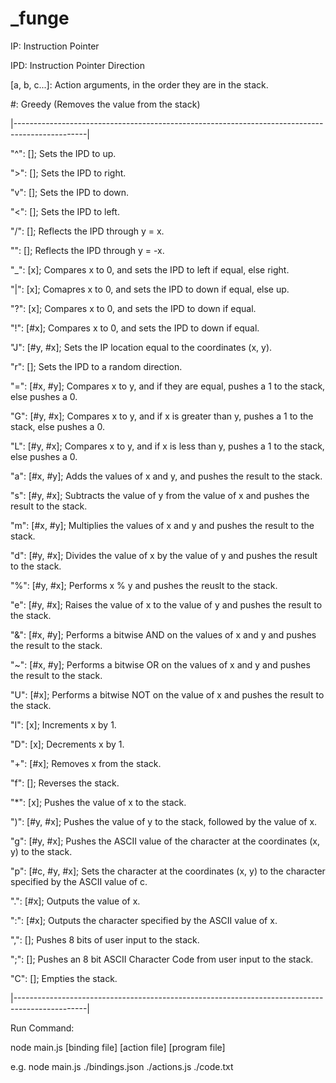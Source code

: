 # _funge

IP: Instruction Pointer

IPD: Instruction Pointer Direction

[a, b, c...]: Action arguments, in the order they are in the stack.

#: Greedy (Removes the value from the stack)

|------------------------------------------------------------------------------------------------|

"^": []; Sets the IPD to up.

">": []; Sets the IPD to right.

"v": []; Sets the IPD to down.

"<": []; Sets the IPD to left.

"/": []; Reflects the IPD through y = x.

"\": []; Reflects the IPD through y = -x.

"_": [x]; Compares x to 0, and sets the IPD to left if equal, else right.

"|": [x]; Comapres x to 0, and sets the IPD to down if equal, else up.

"?": [x]; Compares x to 0, and sets the IPD to down if equal.

"!": [#x]; Compares x to 0, and sets the IPD to down if equal.

"J": [#y, #x]; Sets the IP location equal to the coordinates (x, y).

"r": []; Sets the IPD to a random direction.

"=": [#x, #y]; Compares x to y, and if they are equal, pushes a 1 to the stack, else pushes a 0.

"G": [#y, #x]; Compares x to y, and if x is greater than y, pushes a 1 to the stack, else pushes a 0.

"L": [#y, #x]; Compares x to y, and if x is less than y, pushes a 1 to the stack, else pushes a 0.

"a": [#x, #y]; Adds the values of x and y, and pushes the result to the stack.

"s": [#y, #x]; Subtracts the value of y from the value of x and pushes the result to the stack.

"m": [#x, #y]; Multiplies the values of x and y and pushes the result to the stack.

"d": [#y, #x]; Divides the value of x by the value of y and pushes the result to the stack.

"%": [#y, #x]; Performs x % y and pushes the reuslt to the stack.

"e": [#y, #x]; Raises the value of x to the value of y and pushes the result to the stack.

"&": [#x, #y]; Performs a bitwise AND on the values of x and y and pushes the result to the stack.

"~": [#x, #y]; Performs a bitwise OR on the values of x and y and pushes the result to the stack.

"U": [#x]; Performs a bitwise NOT on the value of x and pushes the result to the stack.

"I": [x]; Increments x by 1.

"D": [x]; Decrements x by 1.

"+": [#x]; Removes x from the stack.

"f": []; Reverses the stack.

"*": [x]; Pushes the value of x to the stack.

")": [#y, #x]; Pushes the value of y to the stack, followed by the value of x.

"g": [#y, #x]; Pushes the ASCII value of the character at the coordinates (x, y) to the stack.

"p": [#c, #y, #x]; Sets the character at the coordinates (x, y) to the character specified by the ASCII value of c.

".": [#x]; Outputs the value of x.

":": [#x]; Outputs the character specified by the ASCII value of x.

",": []; Pushes 8 bits of user input to the stack.

";": []; Pushes an 8 bit ASCII Character Code from user input to the stack.

"C": []; Empties the stack.

|------------------------------------------------------------------------------------------------|

Run Command:

node main.js [binding file] [action file] [program file]

e.g. node main.js ./bindings.json ./actions.js ./code.txt  

